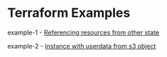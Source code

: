 # Terraform Examples

example-1 - [Referencing resources from other state](resource-from-other-state)

example-2 - [Instance with userdata from s3 object ](vm-user-data-s3)
